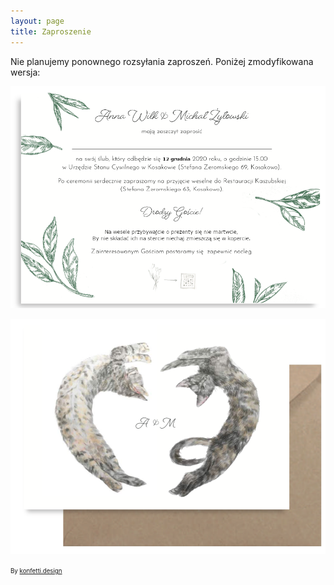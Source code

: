 ```yaml
---
layout: page
title: Zaproszenie
---
```


Nie planujemy ponownego rozsyłania zaproszeń.
Poniżej zmodyfikowana wersja:

![Zaproszenie](img/invite.png)

![Front](img/front.png)

<sup><sub>By [konfetti.design](https://konfetti.design/)</sub>
